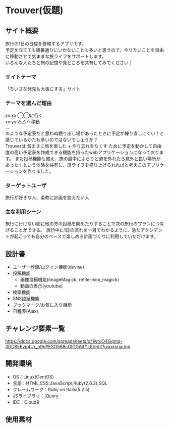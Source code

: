 # Trouver(仮題)

## サイト概要
旅行の1日の日程を管理するアプリです。  
予定を立てても順番通りにいかないことも多いと思うので、やりたいことを自由に移動させて気ままな旅ライフをサポートします。  
いろんな人たちと旅の記憶や見どころを共有してみてください！

### サイトテーマ
「ちいさな発見も大事にする」サイト

### テーマを選んだ理由
xx:xx ◯◯に行く  
xx:yy △△へ移動  
...  
のような予定表だと思わぬ掘り出し場があったときに予定が練り直しにくい！と感じているかたも多いのではないでしょうか？  
Trouverは 気ままに旅を楽しむ + やり忘れをなくす ために予定を動かして自由度の高い予定表を作成できる機能を持ったwebアプリケーションになっております。
また投稿機能も備え、旅の最中にふらりと道を外れたら意外と良い場所があった！という体験を共有し、旅ライフを盛り上げられればと考えこのアプリケーションを作りました。


### ターゲットユーザ
旅行が好きな人、柔軟に計画を変えたい人

### 主な利用シーン
旅行に行けない間に他の方の投稿を眺めたりすることで次の旅行のプランにつなげることができる。
旅行中に1日の流れを一目でわかるように、急なアクシデントが起こっても自分のペースで楽しめる計画づくりに利用していただけます。

## 設計書
* ユーザー登録/ログイン機能(devise)
* 投稿機能
   * 画像投稿機能(ImageMagick, refile-mini_magick)
   * 動画の表示(youtube)
* 検索機能
* SNS認証機能
* ブックマーク/お気に入り機能
* 日程表(Ajax)

## チャレンジ要素一覧
<https://docs.google.com/spreadsheets/d/1wtoO4Gqmq-3DD85Eyp4Ur_n9ePESO568cGIGGAifYLE/edit?usp=sharing>

## 開発環境
- OS：Linux(CentOS)
- 言語：HTML,CSS,JavaScript,Ruby(2.6.3),SQL
- フレームワーク：Ruby on Rails(5.2.5)
- JSライブラリ：jQuery
- IDE：Cloud9

## 使用素材


